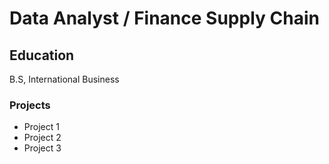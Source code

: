 # Data Analyst / Finance Supply Chain


## Education
B.S, International Business

### Projects
  - Project 1
  - Project 2
  - Project 3



